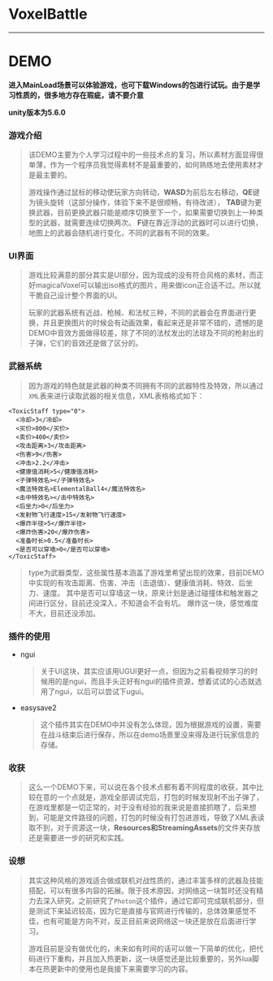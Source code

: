# VoxelBattle
-------------------------
DEMO
===
**进入MainLoad场景可以体验游戏，也可下载Windows的包进行试玩。由于是学习性质的，很多地方存在瑕疵，请不要介意**

**unity版本为5.6.0**

### 游戏介绍 ###
> 该DEMO主要为个人学习过程中的一些技术点的复习，所以素材方面显得很单薄，作为一个程序员我觉得素材不是最重要的，如何熟练地去使用素材才是最主要的。
>  
>  游戏操作通过鼠标的移动使玩家方向转动，**WASD**为前后左右移动，**QE**键为镜头旋转（这部分操作，体验下来不是很顺畅，有待改进），
>  **TAB**键为更换武器，目前更换武器只能是顺序切换至下一个，如果需要切换到上一种类型的武器，就需要连续切换两次。
>**F**键在靠近浮动的武器时可以进行切换，地图上的武器会随机进行变化，不同的武器有不同的效果。

### UI界面 ###
>游戏比较满意的部分其实是UI部分，因为现成的没有符合风格的素材，而正好magicalVoxel可以输出iso格式的图片，用来做icon正合适不过。所以就干脆自己设计整个界面的UI。
>
>玩家的武器系统有近战、枪械、和法杖三种，不同的武器会在界面进行更换，并且更换图片的时候会有动画效果，看起来还是非常不错的，遗憾的是DEMO中音效方面做得较差，除了不同的法杖发出的法球及不同的枪射出的子弹，它们的音效还是做了区分的。
>
### 武器系统 ###
>因为游戏的特色就是武器的种类不同拥有不同的武器特性及特效，所以通过`XML`表来进行读取武器的相关信息，XML表格格式如下：



    <ToxicStaff type="0">
      <冷却>3</冷却>
      <买价>800</买价>
      <卖价>400</卖价>
      <攻击距离>3</攻击距离>
      <伤害>9</伤害>
      <冲击>2.2</冲击>
      <健康值消耗>5</健康值消耗>
      <子弹特效名></子弹特效名>
      <魔法特效名>ElementalBall4</魔法特效名>
      <击中特效名></击中特效名>
      <后坐力>0</后坐力>
      <发射物飞行速度>15</发射物飞行速度>
      <爆炸半径>5</爆炸半径>
      <爆炸伤害>20</爆炸伤害>
      <准备时长>0.5</准备时长>
      <是否可以穿墙>0</是否可以穿墙>
    </ToxicStaff>

>type为武器类型，这些属性基本涵盖了游戏里希望出现的效果，目前DEMO中实现的有攻击距离、伤害、冲击（击退值）、健康值消耗、特效、后坐力、速度。
>其中是否可以穿墙这一块，原来计划是通过碰撞体和触发器之间进行区分，目前还没深入，不知道会不会有坑。
>爆炸这一块，感觉难度不大，目前还没添加。
### 插件的使用 ###
- ngui
	>关于UI这块，其实应该用UGUI更好一点，但因为之前看视频学习的时候用的是ngui，而且手头正好有ngui的插件资源，想着试试的心态就选用了ngui，以后可以尝试下ugui。
- easysave2
	>这个插件其实在DEMO中并没有怎么体现，因为根据游戏的设置，需要在战斗结束后进行保存，所以在demo场景里没来得及进行玩家信息的存储。
	
### 收获 ###
>这么一个DEMO下来，可以说在各个技术点都有着不同程度的收获，其中比较在意的一个点就是，游戏全部调试完后，打包的时候发现射不出子弹了，在游戏里都是一切正常的，对于没有经验的我来说是直接抓瞎了，后来想到，可能是文件路径的问题，打包的时候没有打包进游戏，导致了XML表读取不到，对于资源这一块，**Resources和StreamingAssets**的文件夹存放还是需要进一步的研究和实践。
>
### 设想 ###
>其实这种风格的游戏适合做成联机对战性质的，通过丰富多样的武器及技能搭配，可以有很多内容的拓展。限于技术原因，对网络这一块暂时还没有精力去深入研究，之前研究了`Photon`这个插件，通过它即可完成联机部分，但是测试下来延迟较高，因为它是直接与官网进行传输的，总体效果感觉不佳，也有可能是方向不对，反正目前来说网络这一块还是放在后面进行学习。
>
>游戏目前是没有做优化的，未来如有时间的话可以做一下简单的优化，把代码进行下重构，并且加入热更新，这一块感觉还是比较重要的，另外lua脚本在热更新中的使用也是我接下来需要学习的内容。
